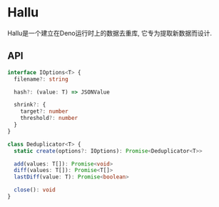 # Hallu
Hallu是一个建立在Deno运行时上的数据去重库, 它专为提取新数据而设计.

## API
```ts
interface IOptions<T> {
  filename?: string

  hash?: (value: T) => JSONValue

  shrink?: {
    target?: number
    threshold?: number
  }
}

class Deduplicator<T> {
  static create(options?: IOptions): Promise<Deduplicator<T>>

  add(values: T[]): Promise<void>
  diff(values: T[]): Promise<T[]>
  lastDiff(value: T): Promise<boolean>

  close(): void
}
```
